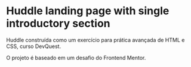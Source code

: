 # Huddle landing page with single introductory section

Huddle construída como um exercício para prática avançada de HTML e CSS, curso DevQuest.

O projeto é baseado em um desafio do Frontend Mentor.


